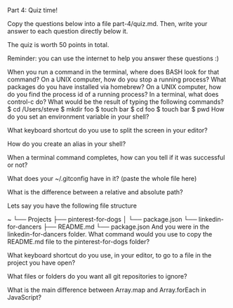 Part 4: Quiz time!

Copy the questions below into a file part-4/quiz.md. Then, write your answer to each question directly below it.

The quiz is worth 50 points in total.

Reminder: you can use the internet to help you answer these questions :)

When you run a command in the terminal, where does BASH look for that command?
On a UNIX computer, how do you stop a running process?
What packages do you have installed via homebrew?
On a UNIX computer, how do you find the process id of a running process?
In a terminal, what does control-c do?
What would be the result of typing the following commands?
$ cd /Users/steve
$ mkdir foo
$ touch bar
$ cd foo
$ touch bar
$ pwd
How do you set an environment variable in your shell?

What keyboard shortcut do you use to split the screen in your editor?

How do you create an alias in your shell?

When a terminal command completes, how can you tell if it was successful or not?

What does your ~/.gitconfig have in it? (paste the whole file here)

What is the difference between a relative and absolute path?

Lets say you have the following file structure

~
└── Projects
    ├── pinterest-for-dogs
    │   └── package.json
    └── linkedin-for-dancers
        ├── README.md
        └── package.json
And you were in the linkedin-for-dancers folder. What command would you use to copy the README.md file to the pinterest-for-dogs folder?

What keyboard shortcut do you use, in your editor, to go to a file in the project you have open?

What files or folders do you want all git repositories to ignore?

What is the main difference between Array.map and Array.forEach in JavaScript?